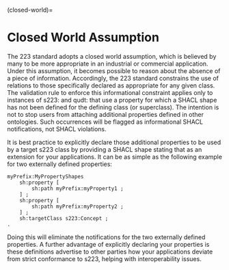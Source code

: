 (closed-world)=
# Closed World Assumption

The 223 standard adopts a closed world assumption, which is believed by many to be more appropriate in an industrial or commercial application. Under this assumption, it becomes possible to reason about the absence of a piece of information. Accordingly, the 223 standard constrains the use of relations to those specifically declared as appropriate for any given class. The validation rule to enforce this informational constraint applies only to instances of s223: and qudt: that use a property for which a SHACL shape has not been defined for the defining class (or superclass). The intention is not to stop users from attaching additional properties defined in other ontologies. Such occurrences will be flagged as informational SHACL notifications, not SHACL violations.

It is best practice to explicitly declare those additional properties to be used by a target s223 class by providing a SHACL shape stating that as an extension for your applications. It can be as simple as the following example for two externally defined properties:

```ttl
myPrefix:MyPropertyShapes
    sh:property [
        sh:path myPrefix:myProperty1 ;
    ] ;
    sh:property [
        sh:path myPrefix:myProperty2 ;
    ] ;
    sh:targetClass s223:Concept ;
.
```

Doing this will eliminate the notifications for the two externally defined properties. A further advantage of explicitly declaring your properties is these definitions advertise to other parties how your applications deviate from strict conformance to s223, helping with interoperability issues.
